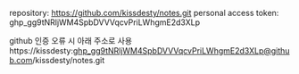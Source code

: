 

repository: https://github.com/kissdesty/notes.git
personal access token: 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

github 인증 오류 시 아래 주소로 사용
https://kissdesty: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@github.com/kissdesty/notes.git
